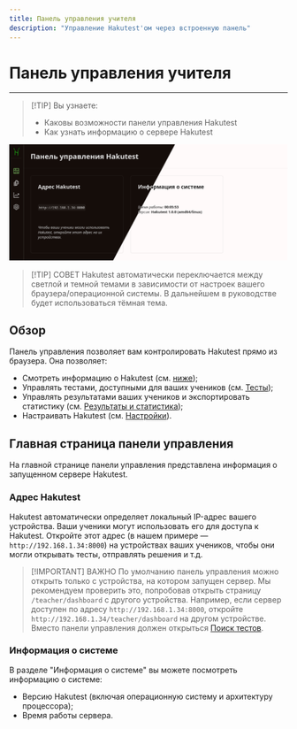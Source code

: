 ```yaml
---
title: Панель управления учителя
description: "Управление Hakutest'ом через встроенную панель"
---
```


# Панель управления учителя

---

> [!TIP] Вы узнаете:
>
> -   Каковы возможности панели управления Hakutest
> -   Как узнать информацию о сервере Hakutest

![Панель управления](./img/dashboard.png)

> [!TIP] СОВЕТ
> Hakutest автоматически переключается между светлой и темной темами в
> зависимости от настроек вашего браузера/операционной системы. В дальнейшем в
> руководстве будет использоваться тёмная тема.

## Обзор

Панель управления позволяет вам контролировать Hakutest прямо из браузера. Она
позволяет:

-   Смотреть информацию о Hakutest (см.
    [ниже](#главная-страница-панели-управления));
-   Управлять тестами, доступными для ваших учеников (см.
    [Тесты](/ru/handbook/guide/03-tests.md));
-   Управлять результатами ваших учеников и экспортировать статистику (см.
    [Результаты и статистика](/ru/handbook/guide/04-results-and-statistics.md));
-   Настраивать Hakutest (см. [Настройки](/ru/handbook/guide/05-settings.md)).

## Главная страница панели управления

На главной странице панели управления представлена информация о запущенном
сервере Hakutest.

### Адрес Hakutest

Hakutest автоматически определяет локальный IP-адрес вашего устройства. Ваши
ученики могут использовать его для доступа к Hakutest. Откройте этот адрес (в
нашем примере &mdash; `http://192.168.1.34:8000`) на устройствах ваших учеников, чтобы
они могли открывать тесты, отправлять решения и т.д.

> [!IMPORTANT] ВАЖНО
> По умолчанию панель управления можно открыть только с устройства, на котором
> запущен сервер. Мы рекомендуем проверить это, попробовав открыть страницу
> `/teacher/dashboard` с другого устройства. Например, если сервер доступен по
> адресу `http://192.168.1.34:8000`, откройте
> `http://192.168.1.34/teacher/dashboard` на другом устройстве. Вместо панели
> управления должен открыться [Поиск
> тестов](/ru/handbook/guide/06-student-perspective#поиск-тестов).

<!-- TODO: link to the security settings page -->

### Информация о системе

В разделе "Информация о системе" вы можете посмотреть информацию о системе:

-   Версию Hakutest (включая операционную систему и архитектуру процессора);
-   Время работы сервера.
